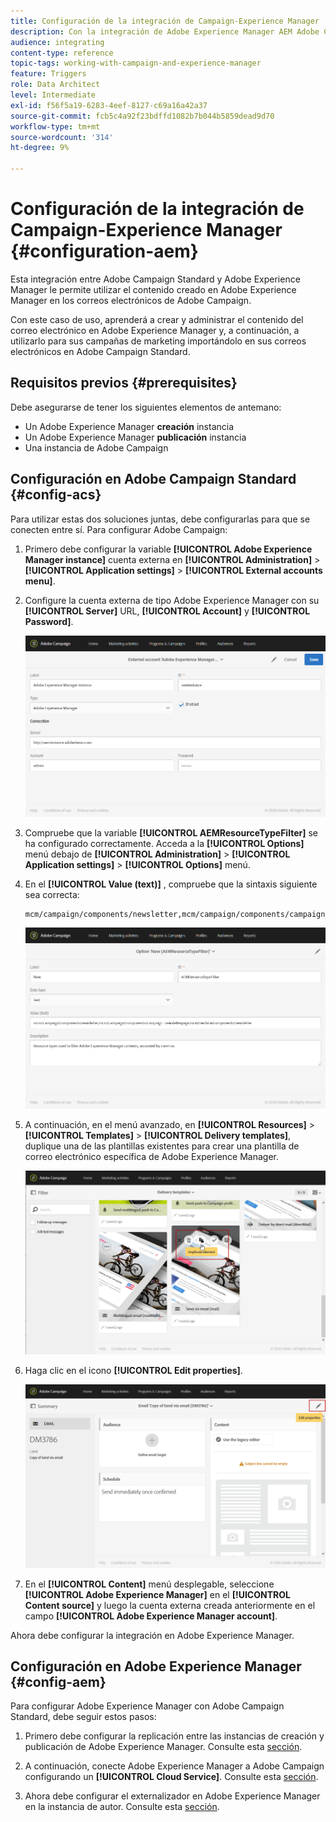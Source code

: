 ```yaml
---
title: Configuración de la integración de Campaign-Experience Manager
description: Con la integración de Adobe Experience Manager AEM Adobe Campaign, puede crear contenido directamente en y usarlo más adelante en.
audience: integrating
content-type: reference
topic-tags: working-with-campaign-and-experience-manager
feature: Triggers
role: Data Architect
level: Intermediate
exl-id: f56f5a19-6283-4eef-8127-c69a16a42a37
source-git-commit: fcb5c4a92f23bdffd1082b7b044b5859dead9d70
workflow-type: tm+mt
source-wordcount: '314'
ht-degree: 9%

---
```


# Configuración de la integración de Campaign-Experience Manager {#configuration-aem}

Esta integración entre Adobe Campaign Standard y Adobe Experience Manager le permite utilizar el contenido creado en Adobe Experience Manager en los correos electrónicos de Adobe Campaign.

Con este caso de uso, aprenderá a crear y administrar el contenido del correo electrónico en Adobe Experience Manager y, a continuación, a utilizarlo para sus campañas de marketing importándolo en sus correos electrónicos en Adobe Campaign Standard.

## Requisitos previos {#prerequisites}

Debe asegurarse de tener los siguientes elementos de antemano:

* Un Adobe Experience Manager **creación** instancia
* Un Adobe Experience Manager **publicación** instancia
* Una instancia de Adobe Campaign

## Configuración en Adobe Campaign Standard {#config-acs}

Para utilizar estas dos soluciones juntas, debe configurarlas para que se conecten entre sí.
Para configurar Adobe Campaign:

1. Primero debe configurar la variable **[!UICONTROL Adobe Experience Manager instance]** cuenta externa en **[!UICONTROL Administration]** > **[!UICONTROL Application settings]** > **[!UICONTROL External accounts menu]**.

1. Configure la cuenta externa de tipo Adobe Experience Manager con su **[!UICONTROL Server]** URL, **[!UICONTROL Account]** y **[!UICONTROL Password]**.

   ![](assets/aem_1.png)

1. Compruebe que la variable **[!UICONTROL AEMResourceTypeFilter]** se ha configurado correctamente. Acceda a la **[!UICONTROL Options]** menú debajo de **[!UICONTROL Administration]** > **[!UICONTROL Application settings]** > **[!UICONTROL Options]** menú.

1. En el **[!UICONTROL Value (text)]** , compruebe que la sintaxis siguiente sea correcta:

   ```
   mcm/campaign/components/newsletter,mcm/campaign/components/campaign_newsletterpage,mcm/neolane/components/newsletter
   ```

   ![](assets/aem_2.png)

1. A continuación, en el menú avanzado, en **[!UICONTROL Resources]** > **[!UICONTROL Templates]** > **[!UICONTROL Delivery templates]**, duplique una de las plantillas existentes para crear una plantilla de correo electrónico específica de Adobe Experience Manager.

   ![](assets/aem_3.png)

1. Haga clic en el icono **[!UICONTROL Edit properties]**.

   ![](assets/aem_4.png)

1. En el **[!UICONTROL Content]** menú desplegable, seleccione **[!UICONTROL Adobe Experience Manager]** en el **[!UICONTROL Content source]** y luego la cuenta externa creada anteriormente en el campo **[!UICONTROL Adobe Experience Manager account]**.

Ahora debe configurar la integración en Adobe Experience Manager.

## Configuración en Adobe Experience Manager {#config-aem}

Para configurar Adobe Experience Manager con Adobe Campaign Standard, debe seguir estos pasos:

1. Primero debe configurar la replicación entre las instancias de creación y publicación de Adobe Experience Manager. Consulte esta [sección](https://experienceleague.adobe.com/docs/experience-manager-65/administering/integration/campaignstandard.html#configuring-adobe-experience-manager).

1. A continuación, conecte Adobe Experience Manager a Adobe Campaign configurando un **[!UICONTROL Cloud Service]**. Consulte esta [sección](https://experienceleague.adobe.com/docs/experience-manager-65/administering/integration/campaignstandard.html#connecting-aem-to-adobe-campaign).

1. Ahora debe configurar el externalizador en Adobe Experience Manager en la instancia de autor. Consulte esta [sección](https://experienceleague.adobe.com/docs/experience-manager-65/administering/integration/campaignstandard.html#configuring-the-externalizer).
